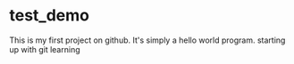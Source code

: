 # test_demo
This is my first project on github. It's simply a hello world program.
starting up with git
learning


